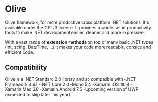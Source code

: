 # Olive
Olive framework, for more productive cross platform .NET solutions. It's available under the GPLv3 license.
It provides a whole set of productivity tools to make .NET development easier, cleaner and more expressive.

With a vast range of **extension methods** on top of many basic .NET types (int, string, DateTime, ...) it makes your code more readable, consice and efficient code.

## Compatibility
Olive is a .NET Standard 2.0 library and so compatible with
-.NET Framework 4.6.1
-.NET Core 2.0
-Mono 5.4
-Xamarin.iOS 10.14
-Xamarin.Mac 3.8
-Xamarin.Android 7.5
-Upcoming version of UWP (expected to ship later this year)

